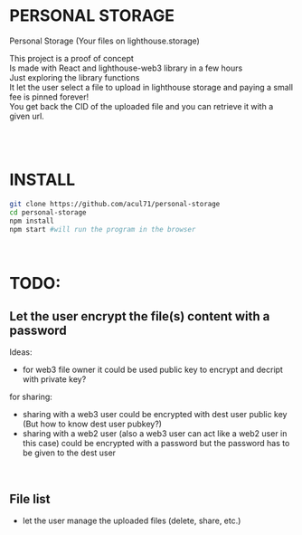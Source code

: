 # PERSONAL STORAGE
Personal Storage (Your files on lighthouse.storage)

This project is a proof of concept  
Is made with React and lighthouse-web3 library in a few hours   
Just exploring the library functions  
It let the user select a file to upload in lighthouse storage and paying a small fee is pinned forever!  
You get back the CID of the uploaded file and you can retrieve it with a given url.  

<br>
<br>

# INSTALL
```bash
git clone https://github.com/acul71/personal-storage
cd personal-storage
npm install
npm start #will run the program in the browser
```
<br>

# TODO:
## Let the user encrypt the file(s) content with a password

Ideas:  
- for web3 file owner it could be used public key to encrypt and decript with private key?  

for sharing:  
- sharing with a web3 user could be encrypted with dest user public key (But how to know dest user pubkey?)
- sharing with a web2 user (also a web3 user can act like a web2 user in this case) could be encrypted with a password but the password has to be given to the dest user  

<br>

## File list
- let the user manage the uploaded files (delete, share, etc.)